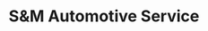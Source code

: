 ---
title: "S&M Automotive Service"
url: /mechanicsville/sundm-automotive-service/
shop: Autowerkstatt
---